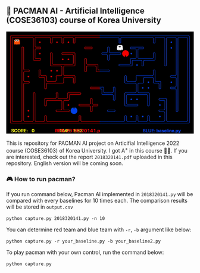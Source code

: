 ## 🤖 PACMAN AI - Artificial Intelligence (COSE36103) course of Korea University

![pacman](fig/pacman.gif)

This is repository for PACMAN AI project on Articifial Intelligence 2022 course (COSE36103) of Korea University. I got A<sup>+</sup> in this course 👍🏻. If you are interested, check out the report `2018320141.pdf` uploaded in this repository. English version will be coming soon. 

### 🎮 How to run pacman?

If you run command below, Pacman AI implemented in `2018320141.py` will be compared with every baselines for 10 times each. The comparison results will be stored in `output.csv`

```
python capture.py 2018320141.py -n 10
```

You can determine red team and blue team with `-r`, `-b` argument like below:

```
python capture.py -r your_baseline.py -b your_baseline2.py
```

To play pacman with your own control, run the command below:
```
python capture.py
```
